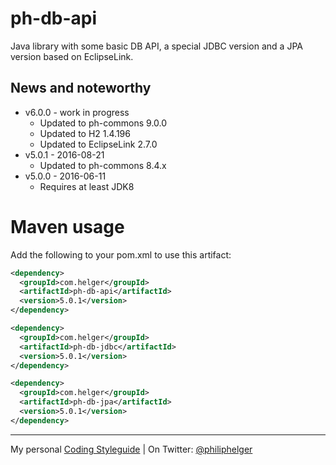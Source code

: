 # ph-db-api

Java library with some basic DB API, a special JDBC version and a JPA version based on EclipseLink.

## News and noteworthy

  * v6.0.0 - work in progress
    * Updated to ph-commons 9.0.0
    * Updated to H2 1.4.196
    * Updated to EclipseLink 2.7.0
  * v5.0.1 - 2016-08-21
    * Updated to ph-commons 8.4.x
  * v5.0.0 - 2016-06-11
    * Requires at least JDK8

# Maven usage
Add the following to your pom.xml to use this artifact:

```xml
<dependency>
  <groupId>com.helger</groupId>
  <artifactId>ph-db-api</artifactId>
  <version>5.0.1</version>
</dependency>
```

```xml
<dependency>
  <groupId>com.helger</groupId>
  <artifactId>ph-db-jdbc</artifactId>
  <version>5.0.1</version>
</dependency>
```

```xml
<dependency>
  <groupId>com.helger</groupId>
  <artifactId>ph-db-jpa</artifactId>
  <version>5.0.1</version>
</dependency>
```

---

My personal [Coding Styleguide](https://github.com/phax/meta/blob/master/CodeingStyleguide.md) |
On Twitter: <a href="https://twitter.com/philiphelger">@philiphelger</a>
